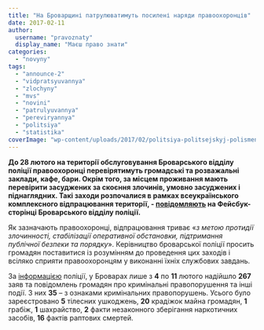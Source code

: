 ```yaml
---
title: "На Броварщині патрулюватимуть посилені наряди правоохоронців"
date: 2017-02-11
author: 
  username: "pravoznaty"
  display_name: "Маєш право знати"
categories: 
  - "novyny"
tags: 
  - "announce-2"
  - "vidpratsyuvannya"
  - "zlochyny"
  - "mvs"
  - "novini"
  - "patrulyuvannya"
  - "pereviryannya"
  - "politsiya"
  - "statistika"
coverImage: "wp-content/uploads/2017/02/politsiya-politsejskyj-polismen-patrul-.jpg"
---
```


**До 28 лютого на території обслуговування Броварського відділу поліції правоохоронці перевірятимуть громадські та розважальні заклади, кафе, бари. Окрім того, за місцем проживання мають перевірити засуджених за скоєння злочинів, умовно засуджених і піднаглядних. Такі заходи розпочалися в рамках всеукраїнського комплексного відпрацювання території, - [повідомляють](https://www.facebook.com/510510379159575/photos/a.512735565603723.1073741828.510510379159575/585366711673941/?type=3) на Фейсбук-сторінці Броварського відділу поліції.**

Як зазначають правоохоронці, відпрацювання триває «_з метою протидії злочинності, стабілізації оперативної обстановки, підтримання публічної безпеки та порядку_». Керівництво броварської поліції просить громадян поставитися із розумінням до проведення цих заходів і всіляко сприяти правоохоронцям у виконанні їхніх службових завдань.

За [інформацією](https://www.facebook.com/510510379159575/photos/a.512735565603723.1073741828.510510379159575/585805691630043/?type=3) поліції, у Броварах лише з **4** по **11** лютого надійшло **267** заяв та повідомлень громадян про кримінальні правопорушення та інші події. З них **35** – з ознаками кримінальних правопорушень. Усього було зареєстровано **5** тілесних ушкоджень, **20** крадіжок майна громадян, **1** грабіж, **1** шахрайство, **2** факти незаконного зберігання наркотичних засобів, **16** фактів раптових смертей.
